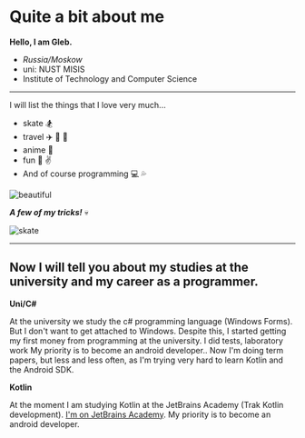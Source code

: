 # Quite a bit about me
**Hello, I am Gleb.** 

- *Russia/Moskow*
- uni: NUST MISIS
- Institute of Technology and Computer Science
___
I will list the things that I love very much...
- skate :snowboarder:
- travel :airplane: :tram: :city_sunrise:
- anime :japanese_castle: 
- fun :speak_no_evil: :v:
- And of course programming :computer: :sweat_drops:

![beautiful](https://psv4.userapi.com/c236331/u89844632/docs/d44/e809f9053eeb/photo_53529395639134294861_y.jpg?extra=6Wr_VNYXD5gzPdfgi93Ut2yLP6aahMCA1t_CVYDPZ4_bw3xcP2z_04JOgrIStlgDqAibpdCWiUMZCJtxn9erqbf9IP-Xz4Sf-v2R8P6sz9LuGC6ycw6glA1BiHM71koQKNk31migLuqhmbtHyhiajXE, "I do this every day after classes at the university")

***A few of my tricks!*** :skull:

![skate](https://psv4.userapi.com/c237031/u89844632/docs/d56/de8b91f3b95e/ca86cfe9-f0c4-429e-9e61-6dc534ea8399_1.gif?extra=vkjnPDZrFKcWQ_8rAgoi8MTtFCFQr9N5SMbuJ685nOflmhh_N0GlX0KMLFELoTbisOSQItOnNisJFWNleQQSe9PKZ57Vn7ilRFPo20XKAZ6F2luoOi_M0_INqaCG3csysixeY4--_jSlIJsVwLxQKg, "360 flip")

___
## Now I will tell you about my studies at the university and my career as a programmer.

**Uni/C#**

At the university we study the c# programming language (Windows Forms). But I don't want to get attached to Windows. Despite this, I started getting my first money from programming at the university. I did tests, laboratory work My priority is to become an android developer.. Now I'm doing term papers, but less and less often, as I'm trying very hard to learn Kotlin and the Android SDK.

**Kotlin**

At the moment I am studying Kotlin at the JetBrains Academy (Trak Kotlin development). [I'm on JetBrains Academy](https://hyperskill.org/profile/234127706). My priority is to become an android developer.
